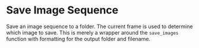 # Save Image Sequence

Save an image sequence to a folder. The current frame is used to determine which image to save.
This is merely a wrapper around the `save_images` function with formatting for the output folder and filename.
    
